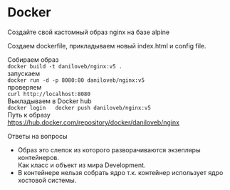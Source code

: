 # Docker

Создайте свой кастомный образ nginx на базе alpine

Создаем dockerfile, прикладываем новый index.html и config file.

Собираем образ  
`docker build -t daniloveb/nginx:v5 .`  
запускаем  
`docker run -d -p 8080:80 daniloveb/nginx:v5`  
проверяем  
`curl http://localhost:8080`  
Выкладываем в Docker hub  
`docker login  
docker push daniloveb/nginx:v5`  
Путь к образу  
https://hub.docker.com/repository/docker/daniloveb/nginx  

Ответы на вопросы
- Образ это слепок из которого разворачиваются экзепляры контейнеров.  
Как класс и объект из мира Development.  
- В контейнере нельзя собрать ядро т.к. контейнер использует ядро хостовой системы.
